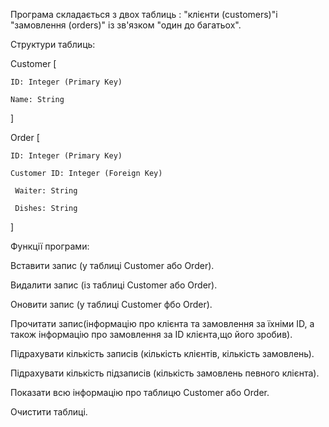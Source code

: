 Програма складається з двох таблиць : "клієнти (customers)"і "замовлення (orders)" із зв'язком "один до багатьох".

Структури таблиць:

Customer
[
    
	ID: Integer (Primary Key)
    
	Name: String
]

Order
[
    
	ID: Integer (Primary Key)
	 
    Customer ID: Integer (Foreign Key)
	 
     Waiter: String
	 
     Dishes: String
]

Функції програми:

Вставити запис (у таблиці Customer або Order).

Видалити запис (із таблиці Customer або Order).

Оновити запис (у таблиці Customer фбо Order). 

Прочитати запис(інформацію про клієнта та замовлення за їхніми ID,
а також інформацію про замовлення за ID клієнта,що його зробив).

Підрахувати кількість записів (кількість клієнтів, кількість замовлень).

Підрахувати кількість підзаписів (кількість замовлень певного клієнта).

Показати всю інформацію про таблицю Customer або Order.

Очистити таблиці.
